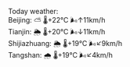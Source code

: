 Today weather:  
Beijing: ⛅️  🌡️+22°C 🌬️↑11km/h  
Tianjin: 🌦   🌡️+20°C 🌬️↓11km/h  
Shijiazhuang: 🌦   🌡️+19°C 🌬️↙9km/h  
Tangshan: 🌧   🌡️+19°C 🌬️↙4km/h  
